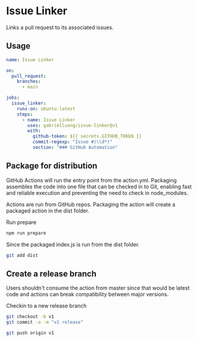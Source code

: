 # Issue Linker

Links a pull request to its associated issues.

## Usage

```yaml
name: Issue Linker

on:
  pull_request:
    branches:
      - main

jobs:
  issue_linker:
    runs-on: ubuntu-latest
    steps:
      - name: Issue Linker
        uses: gabrielluong/issue-linker@v1
        with:
          github-token: ${{ secrets.GITHUB_TOKEN }}
          commit-regexp: "Issue #(\\d*)"
          section: "### GitHub Automation"
```

## Package for distribution

GitHub Actions will run the entry point from the action.yml. Packaging assembles the code into one file that can be checked in to Git, enabling fast and reliable execution and preventing the need to check in node_modules.

Actions are run from GitHub repos.  Packaging the action will create a packaged action in the dist folder.

Run prepare

```bash
npm run prepare
```

Since the packaged index.js is run from the dist folder.

```bash
git add dist
```

## Create a release branch

Users shouldn't consume the action from master since that would be latest code and actions can break compatibility between major versions.

Checkin to a new release branch

```bash
git checkout -b v1
git commit -a -m "v1 release"
```

```bash
git push origin v1
```
